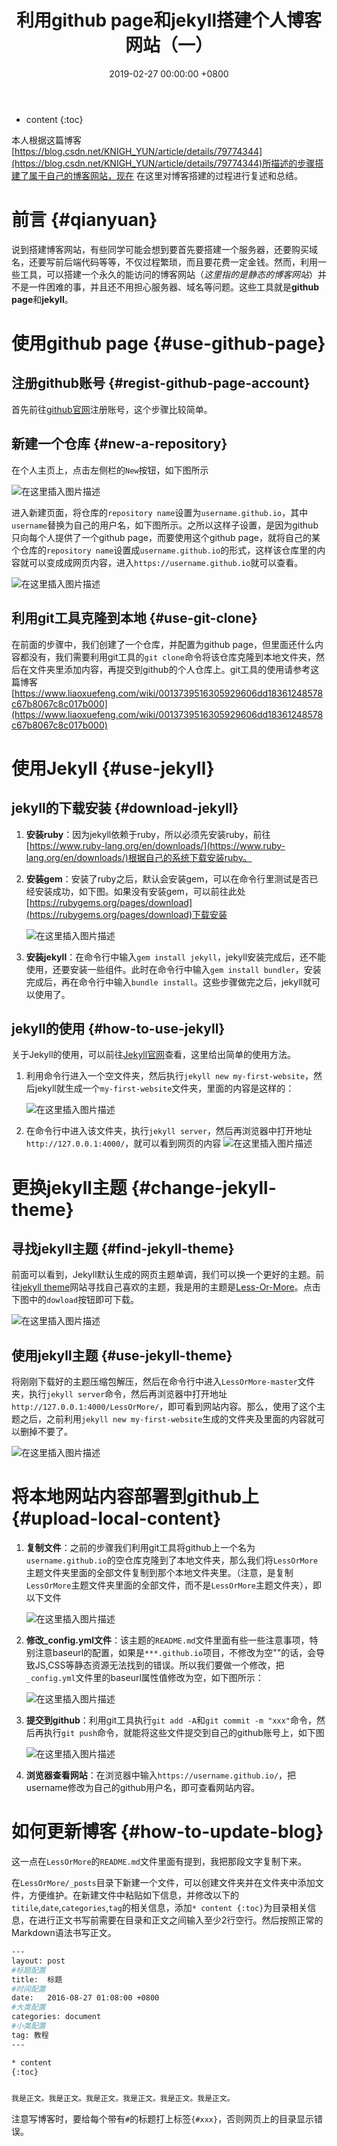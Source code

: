 ﻿---
layout: post
title:  利用github page和jekyll搭建个人博客网站（一）
date:   2019-02-27 00:00:00 +0800
categories: 个人静态博客网站建设
---

* content
{:toc}




本人根据这篇博客[https://blog.csdn.net/KNIGH_YUN/article/details/79774344](https://blog.csdn.net/KNIGH_YUN/article/details/79774344)所描述的步骤搭建了属于自己的博客网站，现在
在这里对博客搭建的过程进行复述和总结。

# 前言							{#qianyuan}
说到搭建博客网站，有些同学可能会想到要首先要搭建一个服务器，还要购买域名，还要写前后端代码等等，不仅过程繁琐，而且要花费一定金钱。然而，利用一些工具，可以搭建一个永久的能访问的博客网站（*这里指的是静态的博客网站*）并不是一件困难的事，并且还不用担心服务器、域名等问题。这些工具就是**github page**和**jekyll**。


# 使用github page							{#use-github-page}

## 注册github账号							{#regist-github-page-account}

首先前往[github官网](https://github.com/)注册账号，这个步骤比较简单。

## 新建一个仓库							{#new-a-repository}

在个人主页上，点击左侧栏的`New`按钮，如下图所示

![在这里插入图片描述](https://img-blog.csdnimg.cn/20190227234840762.PNG?x-oss-process=image/watermark,type_ZmFuZ3poZW5naGVpdGk,shadow_10,text_aHR0cHM6Ly9ibG9nLmNzZG4ubmV0L3FxXzM2MjcyMjgy,size_16,color_FFFFFF,t_70)

进入新建页面，将仓库的`repository name`设置为`username.github.io`，其中`username`替换为自己的用户名，如下图所示。之所以这样子设置，是因为github只向每个人提供了一个github page，而要使用这个github page，就将自己的某个仓库的`repository name`设置成`username.github.io`的形式，这样该仓库里的内容就可以变成成网页内容，进入`https://username.github.io`就可以查看。

![在这里插入图片描述](https://img-blog.csdnimg.cn/20190227235032571.PNG?x-oss-process=image/watermark,type_ZmFuZ3poZW5naGVpdGk,shadow_10,text_aHR0cHM6Ly9ibG9nLmNzZG4ubmV0L3FxXzM2MjcyMjgy,size_16,color_FFFFFF,t_70)

## 利用git工具克隆到本地							{#use-git-clone}

在前面的步骤中，我们创建了一个仓库，并配置为github page，但里面还什么内容都没有，我们需要利用git工具的`git clone`命令将该仓库克隆到本地文件夹，然后在文件夹里添加内容，再提交到github的个人仓库上。git工具的使用请参考这篇博客[https://www.liaoxuefeng.com/wiki/0013739516305929606dd18361248578c67b8067c8c017b000](https://www.liaoxuefeng.com/wiki/0013739516305929606dd18361248578c67b8067c8c017b000)


# 使用Jekyll							{#use-jekyll}

## jekyll的下载安装							{#download-jekyll}

1. **安装ruby**：因为jekyll依赖于ruby，所以必须先安装ruby，前往[https://www.ruby-lang.org/en/downloads/](https://www.ruby-lang.org/en/downloads/)根据自己的系统下载安装ruby。
   
2. **安装gem**：安装了ruby之后，默认会安装gem，可以在命令行里测试是否已经安装成功，如下图。如果没有安装gem，可以前往此处[https://rubygems.org/pages/download](https://rubygems.org/pages/download)下载安装

    ![在这里插入图片描述](https://img-blog.csdnimg.cn/20190228134740728.PNG)

3. **安装jekyll**：在命令行中输入`gem install jekyll`，jekyll安装完成后，还不能使用，还要安装一些组件。此时在命令行中输入`gem install bundler`，安装完成后，再在命令行中输入`bundle install`。这些步骤做完之后，jekyll就可以使用了。

## jekyll的使用							{#how-to-use-jekyll}

关于Jekyll的使用，可以前往[Jekyll官网](https://www.jekyll.com.cn/)查看，这里给出简单的使用方法。

1. 利用命令行进入一个空文件夹，然后执行`jekyll new my-first-website`，然后jekyll就生成一个`my-first-website`文件夹，里面的内容是这样的：

    ![在这里插入图片描述](https://img-blog.csdnimg.cn/20190228135845807.PNG?x-oss-process=image/watermark,type_ZmFuZ3poZW5naGVpdGk,shadow_10,text_aHR0cHM6Ly9ibG9nLmNzZG4ubmV0L3FxXzM2MjcyMjgy,size_16,color_FFFFFF,t_70)

2. 在命令行中进入该文件夹，执行`jekyll server`，然后再浏览器中打开地址`http://127.0.0.1:4000/`，就可以看到网页的内容
   ![在这里插入图片描述](https://img-blog.csdnimg.cn/20190228140158986.PNG?x-oss-process=image/watermark,type_ZmFuZ3poZW5naGVpdGk,shadow_10,text_aHR0cHM6Ly9ibG9nLmNzZG4ubmV0L3FxXzM2MjcyMjgy,size_16,color_FFFFFF,t_70)


# 更换jekyll主题							{#change-jekyll-theme}

## 寻找jekyll主题							{#find-jekyll-theme}

前面可以看到，Jekyll默认生成的网页主题单调，我们可以换一个更好的主题。前往[jekyll theme](http://jekyllthemes.org/)网站寻找自己喜欢的主题，我是用的主题是[Less-Or-More](http://jekyllthemes.org/themes/Less-Or-More/)。点击下图中的`dowload`按钮即可下载。

![在这里插入图片描述](https://img-blog.csdnimg.cn/20190228140702304.PNG?x-oss-process=image/watermark,type_ZmFuZ3poZW5naGVpdGk,shadow_10,text_aHR0cHM6Ly9ibG9nLmNzZG4ubmV0L3FxXzM2MjcyMjgy,size_16,color_FFFFFF,t_70)

## 使用jekyll主题							{#use-jekyll-theme}

将刚刚下载好的主题压缩包解压，然后在命令行中进入`LessOrMore-master`文件夹，执行`jekyll server`命令，然后再浏览器中打开地址`http://127.0.0.1:4000/LessOrMore/`，即可看到网站内容。那么，使用了这个主题之后，之前利用`jekyll new my-first-website`生成的文件夹及里面的内容就可以删掉不要了。

![在这里插入图片描述](https://img-blog.csdnimg.cn/20190228141507436.PNG?x-oss-process=image/watermark,type_ZmFuZ3poZW5naGVpdGk,shadow_10,text_aHR0cHM6Ly9ibG9nLmNzZG4ubmV0L3FxXzM2MjcyMjgy,size_16,color_FFFFFF,t_70)


# 将本地网站内容部署到github上							{#upload-local-content}

1. **复制文件**：之前的步骤我们利用git工具将github上一个名为`username.github.io`的空仓库克隆到了本地文件夹，那么我们将`LessOrMore`主题文件夹里面的全部文件复制到那个本地文件夹里。（注意，是复制`LessOrMore`主题文件夹里面的全部文件，而不是`LessOrMore`主题文件夹），即以下文件
   
    ![在这里插入图片描述](https://img-blog.csdnimg.cn/20190228142242328.PNG?x-oss-process=image/watermark,type_ZmFuZ3poZW5naGVpdGk,shadow_10,text_aHR0cHM6Ly9ibG9nLmNzZG4ubmV0L3FxXzM2MjcyMjgy,size_16,color_FFFFFF,t_70)

2. **修改_config.yml文件**：该主题的`README.md`文件里面有些一些注意事项，特别注意baseurl的配置，如果是`***.github.io`项目，不修改为空""的话，会导致JS,CSS等静态资源无法找到的错误。所以我们要做一个修改，把`_config.yml`文件里的baseurl属性值修改为空，如下图所示：
   
    ![在这里插入图片描述](https://img-blog.csdnimg.cn/20190228143403414.PNG)

3. **提交到github**：利用git工具执行`git add -A`和`git commit -m "xxx"`命令，然后再执行`git push`命令，就能将这些文件提交到自己的github账号上，如下图
   
    ![在这里插入图片描述](https://img-blog.csdnimg.cn/20190228142633287.PNG?x-oss-process=image/watermark,type_ZmFuZ3poZW5naGVpdGk,shadow_10,text_aHR0cHM6Ly9ibG9nLmNzZG4ubmV0L3FxXzM2MjcyMjgy,size_16,color_FFFFFF,t_70)

4. **浏览器查看网站**：在浏览器中输入`https://username.github.io/`，把username修改为自己的github用户名，即可查看网站内容。


# 如何更新博客							{#how-to-update-blog}
这一点在`LessOrMore`的`README.md`文件里面有提到，我把那段文字复制下来。

在`LessOrMore/_posts`目录下新建一个文件，可以创建文件夹并在文件夹中添加文件，方便维护。在新建文件中粘贴如下信息，并修改以下的`titile`,`date`,`categories`,`tag`的相关信息，添加`* content {:toc}`为目录相关信息，在进行正文书写前需要在目录和正文之间输入至少2行空行。然后按照正常的Markdown语法书写正文。

```bash
---
layout: post
#标题配置
title:  标题
#时间配置
date:   2016-08-27 01:08:00 +0800
#大类配置
categories: document
#小类配置
tag: 教程
---

* content
{:toc}


我是正文。我是正文。我是正文。我是正文。我是正文。我是正文。
```

注意写博客时，要给每个带有`#`的标题打上标签`{#xxx}`，否则网页上的目录显示错误。